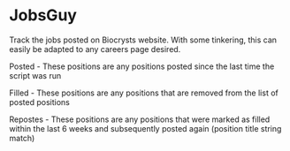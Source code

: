 # JobsGuy
Track the jobs posted on Biocrysts website. With some tinkering, this can easily be adapted to any careers page desired.

Posted - These positions are any positions posted since the last time the script was run

Filled - These positions are any positions that are removed from the list of posted positions

Repostes - These positions are any positions that were marked as filled within the last 6 weeks and subsequently posted again (position title string match)
